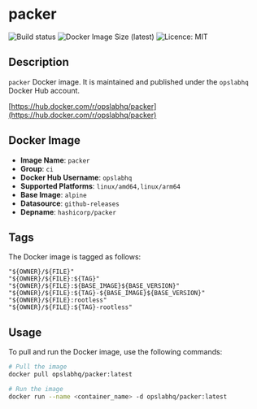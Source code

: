 # packer

![Build status](https://github.com/opslabhqx/docker-images/actions/workflows/build-push-ci-packer.yml/badge.svg)
![Docker Image Size (latest)](https://img.shields.io/docker/image-size/opslabhq/packer/latest)
![Licence: MIT](https://img.shields.io/github/license/opslabhqx/docker-images)

## Description

`packer` Docker image. It is maintained and published under the `opslabhq` Docker Hub account.

[https://hub.docker.com/r/opslabhq/packer](https://hub.docker.com/r/opslabhq/packer)

## Docker Image

- **Image Name**: `packer`
- **Group**: `ci`
- **Docker Hub Username**: `opslabhq`
- **Supported Platforms**: `linux/amd64,linux/arm64`
- **Base Image**: `alpine`
- **Datasource**: `github-releases`
- **Depname**: `hashicorp/packer`

## Tags

The Docker image is tagged as follows:

```
"${OWNER}/${FILE}"
"${OWNER}/${FILE}:${TAG}"
"${OWNER}/${FILE}:${BASE_IMAGE}${BASE_VERSION}"
"${OWNER}/${FILE}:${TAG}-${BASE_IMAGE}${BASE_VERSION}"
"${OWNER}/${FILE}:rootless"
"${OWNER}/${FILE}:${TAG}-rootless"
```

## Usage

To pull and run the Docker image, use the following commands:

```bash
# Pull the image
docker pull opslabhq/packer:latest

# Run the image
docker run --name <container_name> -d opslabhq/packer:latest
```
